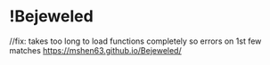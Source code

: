 # !Bejeweled
//fix: takes too long to load functions completely so errors on 1st few matches
https://mshen63.github.io/Bejeweled/

